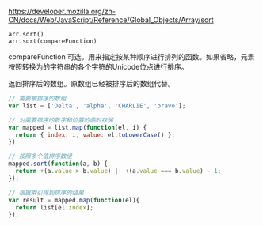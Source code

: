 https://developer.mozilla.org/zh-CN/docs/Web/JavaScript/Reference/Global_Objects/Array/sort

    arr.sort()
    arr.sort(compareFunction)

compareFunction
可选。用来指定按某种顺序进行排列的函数。如果省略，元素按照转换为的字符串的各个字符的Unicode位点进行排序。

返回排序后的数组。原数组已经被排序后的数组代替。


```js
// 需要被排序的数组
var list = ['Delta', 'alpha', 'CHARLIE', 'bravo'];

// 对需要排序的数字和位置的临时存储
var mapped = list.map(function(el, i) {
  return { index: i, value: el.toLowerCase() };
})

// 按照多个值排序数组
mapped.sort(function(a, b) {
  return +(a.value > b.value) || +(a.value === b.value) - 1;
});

// 根据索引得到排序的结果
var result = mapped.map(function(el){
  return list[el.index];
});
```
